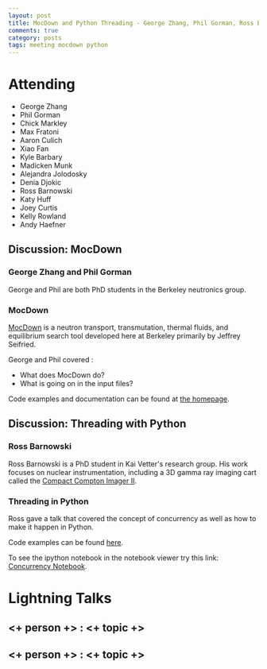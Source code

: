 ```yaml
---
layout: post
title: MocDown and Python Threading - George Zhang, Phil Gorman, Ross Barnowski
comments: true
category: posts
tags: meeting mocdown python
---
```



# Attending

- George Zhang
- Phil Gorman
- Chick Markley
- Max Fratoni
- Aaron Culich
- Xiao Fan
- Kyle Barbary
- Madicken Munk
- Alejandra Jolodosky
- Denia Djokic
- Ross Barnowski
- Katy Huff
- Joey Curtis
- Kelly Rowland
- Andy Haefner

## Discussion: MocDown

### George Zhang and Phil Gorman

George and Phil are both PhD students in the Berkeley neutronics group. 


### MocDown

[MocDown](http://ucb-rdn.github.io/projects/mocdown/mocdown.html) is a neutron 
transport, transmutation, thermal fluids, and equilibrium search tool developed 
here at Berkeley primarily by Jeffrey Seifried.

George and Phil covered :

- What does MocDown do?
- What is going on in the input files?

Code examples and documentation can be found at [the homepage](https://jeffseif.github.io/MocDown).

## Discussion: Threading with Python

### Ross Barnowski

Ross Barnowski is a PhD student in Kai Vetter's research group. His work 
focuses on nuclear instrumentation, including a 3D gamma ray imaging cart 
called the [Compact Compton Imager II](https://conference.scipy.org/scipy2014/schedule/presentation/1714/). 


### Threading in Python

Ross gave a talk that covered the concept of concurrency as well as how to make 
it happen in Python. 

Code examples can be found [here][threading].

To see the ipython notebook in the notebook viewer try this link: [Concurrency 
  Notebook](http://nbviewer.ipython.org/github/thehackerwithin/berkeley/blob/master/python_concurrency/Concurrency%20in%20Python.ipynb).


# Lightning Talks 

## <+ person +> : <+ topic +>

## <+ person +> : <+ topic +>

[threading]: https://github.com/thehackerwithin/berkeley/tree/master/python_concurrency "Threading Code Examples"


